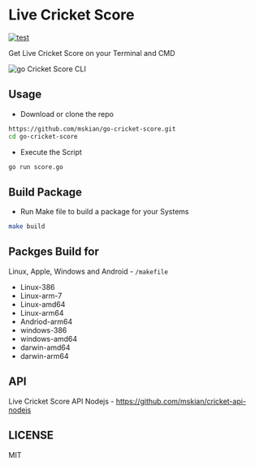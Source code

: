 # Live Cricket Score  

[![test](https://github.com/mskian/go-cricket-score/actions/workflows/test.yml/badge.svg)](https://github.com/mskian/go-cricket-score/actions/workflows/test.yml)  

Get Live Cricket Score on your Terminal and CMD  

![go Cricket Score CLI](https://codeberg.org/mskian/go-cricket-score/raw/branch/main/media/go-cricket-cli.gif)  

## Usage

- Download or clone the repo

```sh
https://github.com/mskian/go-cricket-score.git
cd go-cricket-score
```

- Execute the Script

```sh
go run score.go
```

## Build Package

- Run Make file to build a package for your Systems

```sh
make build
```

## Packges Build for

Linux, Apple, Windows and Android - `/makefile`  

- Linux-386
- Linux-arm-7
- Linux-amd64
- Linux-arm64
- Andriod-arm64
- windows-386
- windows-amd64
- darwin-amd64
- darwin-arm64

## API

Live Cricket Score API Nodejs - <https://github.com/mskian/cricket-api-nodejs>

## LICENSE

MIT
